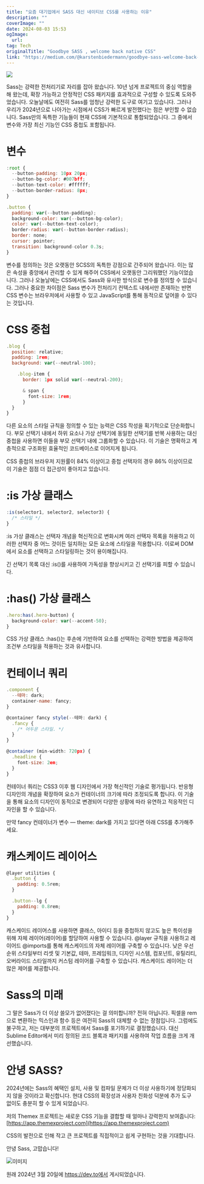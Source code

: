 ```yaml
---
title: "요즘 대기업에서 SASS 대신 네이티브 CSS를 사용하는 이유"
description: ""
coverImage: ""
date: 2024-08-03 15:53
ogImage: 
  url: 
tag: Tech
originalTitle: "Goodbye SASS , welcome back native CSS"
link: "https://medium.com/@karstenbiedermann/goodbye-sass-welcome-back-native-css-b3beb096d2b4"
---
```




<img src="/assets/img/Goodbye-SASS-👋-welcome-back-native-CSS_0.png" />

Sass는 강력한 전처리기로 자리를 잡아 왔습니다. 10년 넘게 프로젝트의 중심 역할을 해 왔는데, 확장 가능하고 안정적인 CSS 패키지를 효과적으로 구성할 수 있도록 도와주었습니다. 오늘날에도 여전히 Sass를 엄청난 강력한 도구로 여기고 있습니다. 그러나 우리가 2024년으로 나아가는 시점에서 CSS가 빠르게 발전했다는 점은 부인할 수 없습니다. Sass만의 독특한 기능들이 현재 CSS에 기본적으로 통합되었습니다. 그 중에서 변수와 가장 최신 기능인 CSS 중첩도 포함됩니다.

# 변수

```js
:root {
  --button-padding: 10px 20px;
  --button-bg-color: #007bff;
  --button-text-color: #ffffff;
  --button-border-radius: 8px;
}

.button {
  padding: var(--button-padding);
  background-color: var(--button-bg-color);
  color: var(--button-text-color);
  border-radius: var(--button-border-radius);
  border: none;
  cursor: pointer;
  transition: background-color 0.3s;
}
```

<div class="content-ad"></div>

변수를 정의하는 것은 오랫동안 SCSS의 독특한 강점으로 간주되어 왔습니다. 이는 많은 속성을 중앙에서 관리할 수 있게 해주어 CSS에서 오랫동안 그리워했던 기능이었습니다. 그러나 오늘날에는 CSS에서도 Sass와 유사한 방식으로 변수를 정의할 수 있습니다. 그러나 중요한 차이점은 Sass 변수가 전처리기 컨텍스트 내에서만 존재하는 반면 CSS 변수는 브라우저에서 사용할 수 있고 JavaScript를 통해 동적으로 덮어쓸 수 있다는 것입니다.

# CSS 중첩

```js
.blog {
  position: relative;
  padding: 1rem;
  background: var(--neutral-100);

    .blog-item {
      border: 1px solid var(--neutral-200);

      & span {
        font-size: 1rem;
      }
  }
}
```

다른 요소의 스타일 규칙을 정의할 수 있는 능력은 CSS 작성을 획기적으로 단순화합니다. 부모 선택기 내에서 하위 요소나 가상 선택기에 동일한 선택기를 반복 사용하는 대신 중첩을 사용하면 이들을 부모 선택기 내에 그룹화할 수 있습니다. 이 기술은 명확하고 계층적으로 구조화된 효율적인 코드베이스로 이어지게 됩니다.

<div class="content-ad"></div>

CSS 중첩의 브라우저 지원률이 84% 이상이고 중첩 선택자의 경우 86% 이상이므로 이 기술은 점점 더 접근성이 좋아지고 있습니다.

# :is 가상 클래스

```js
:is(selector1, selector2, selector3) {
  /* 스타일 */
}
```

:is 가상 클래스는 선택자 개념을 혁신적으로 변화시켜 여러 선택자 목록을 허용하고 이러한 선택자 중 어느 것이든 일치하는 모든 요소에 스타일을 적용합니다. 이로써 DOM에서 요소를 선택하고 스타일링하는 것이 용이해집니다.

<div class="content-ad"></div>

긴 선택기 목록 대신 :is()를 사용하여 가독성을 향상시키고 긴 선택기를 피할 수 있습니다.

# :has() 가상 클래스

```js
.hero:has(.hero-button) {
  background-color: var(--accent-50);
}
```

CSS 가상 클래스 :has()는 후손에 기반하여 요소를 선택하는 강력한 방법을 제공하여 조건부 스타일을 적용하는 것과 유사합니다.

<div class="content-ad"></div>

# 컨테이너 쿼리

```js
.component {
  --테마: dark;
  container-name: fancy;
}

@container fancy style(--테마: dark) {
  .fancy {
    /* 어두운 스타일. */
  }
}
```

```js
@container (min-width: 720px) {
  .headline {
    font-size: 2em;
  }
}
```

컨테이너 쿼리는 CSS3 이후 웹 디자인에서 가장 혁신적인 기술로 평가됩니다. 반응형 디자인의 개념을 확장하여 요소가 컨테이너의 크기에 따라 조정되도록 합니다. 이 기술을 통해 요소의 디자인이 동적으로 변경되어 다양한 상황에 따라 유연하고 적응적인 디자인을 할 수 있습니다.

<div class="content-ad"></div>

만약 fancy 컨테이너가 변수 — theme: dark를 가지고 있다면 아래 CSS를 추가해주세요.

# 캐스케이드 레이어스

```js
@layer utilities {
  .button {
    padding: 0.5rem;
  }

  .button--lg {
    padding: 0.8rem;
  }
}
```

캐스케이드 레이어스를 사용하면 클래스, 아이디 등을 중첩하지 않고도 높은 특이성을 위해 자체 레이어(레이어)를 할당하여 사용할 수 있습니다. @layer 규칙을 사용하고 레이어드 @imports를 통해 캐스케이드의 자체 레이어를 구축할 수 있습니다. 낮은 우선순위 스타일부터 리셋 및 기본값, 테마, 프레임워크, 디자인 시스템, 컴포넌트, 유틸리티, 오버라이드 스타일까지 커스텀 레이어를 구축할 수 있습니다. 캐스케이드 레이어는 더 많은 제어를 제공합니다.

<div class="content-ad"></div>

# Sass의 미래

그 말은 Sass가 더 이상 쓸모가 없어졌다는 걸 의미합니까? 전혀 아닙니다. 픽셀을 rem으로 변환하는 믹스인과 함수 등은 여전히 Sass의 대체할 수 없는 장점입니다. 그럼에도 불구하고, 저는 대부분의 프로젝트에서 Sass를 포기하기로 결정했습니다. 대신 Sublime Editor에서 미리 정의된 코드 블록과 패키지를 사용하여 작업 흐름을 크게 개선했습니다.

# 안녕 SASS?

2024년에는 Sass의 혜택인 설치, 사용 및 컴파일 문제가 더 이상 사용하기에 정당화되지 않을 것이라고 확신합니다. 현대 CSS의 확장성과 사용자 친화성 덕분에 추가 도구 없이도 충분히 할 수 있게 되었습니다.

<div class="content-ad"></div>

저의 Themex 프로젝트는 새로운 CSS 기능을 결합할 때 얼마나 강력한지 보여줍니다: [https://app.themexproject.com](https://app.themexproject.com)

CSS의 발전으로 인해 작고 큰 프로젝트를 직접적이고 쉽게 구현하는 것을 기대합니다.

안녕 Sass, 고맙습니다!

![이미지](https://miro.medium.com/v2/resize:fit:1000/1*zE69ta024X0m4DJM4jRXlQ.gif)

<div class="content-ad"></div>

원래 2024년 3월 20일에 https://dev.to에서 게시되었습니다.
